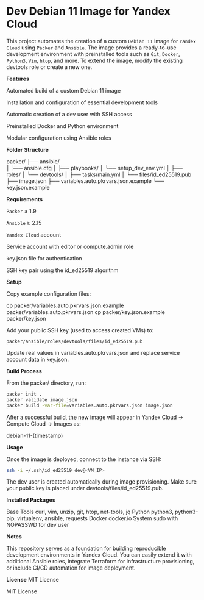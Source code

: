 # Dev Debian 11 Image for Yandex Cloud

This project automates the creation of a custom `Debian 11` image for `Yandex Cloud` using `Packer` and `Ansible`.
The image provides a ready-to-use development environment with preinstalled tools such as `Git`, `Docker`, `Python3`, `Vim`, `htop`, and more.
To extend the image, modify the existing devtools role or create a new one.

**Features**

Automated build of a custom Debian 11 image

Installation and configuration of essential development tools

Automatic creation of a dev user with SSH access

Preinstalled Docker and Python environment

Modular configuration using Ansible roles

**Folder Structure**

packer/
├── ansible/            
│   ├── ansible.cfg
│   ├── playbooks/
│            └── setup_dev_env.yml
│   ├── roles/
│          └── devtools/
│                ├── tasks/main.yml
│                └── files/id_ed25519.pub
├── image.json
├── variables.auto.pkrvars.json.example
└── key.json.example

**Requirements**

`Packer` ≥ 1.9

`Ansible` ≥ 2.15

`Yandex Cloud` account

Service account with editor or compute.admin role

key.json file for authentication

SSH key pair using the id_ed25519 algorithm

**Setup**

Copy example configuration files:

cp packer/variables.auto.pkrvars.json.example packer/variables.auto.pkrvars.json
cp packer/key.json.example packer/key.json


Add your public SSH key (used to access created VMs) to:

`packer/ansible/roles/devtools/files/id_ed25519.pub`


Update real values in variables.auto.pkrvars.json and replace service account data in key.json.

**Build Process**

From the packer/ directory, run:
```bash
packer init .
packer validate image.json
packer build -var-file=variables.auto.pkrvars.json image.json
```

After a successful build, the new image will appear in
Yandex Cloud → Compute Cloud → Images as:

debian-11-(timestamp)

**Usage**

Once the image is deployed, connect to the instance via SSH:
```bash
ssh -i ~/.ssh/id_ed25519 dev@<VM_IP>
```

The dev user is created automatically during image provisioning.
Make sure your public key is placed under devtools/files/id_ed25519.pub.

**Installed Packages**

Base Tools	curl, vim, unzip, git, htop, net-tools, jq
Python	python3, python3-pip, virtualenv, ansible, requests
Docker	docker.io
System	sudo with NOPASSWD for dev user

**Notes**

This repository serves as a foundation for building reproducible development environments in Yandex Cloud.
You can easily extend it with additional Ansible roles, integrate Terraform for infrastructure provisioning, or include CI/CD automation for image deployment.

**License**
MIT License

MIT License
